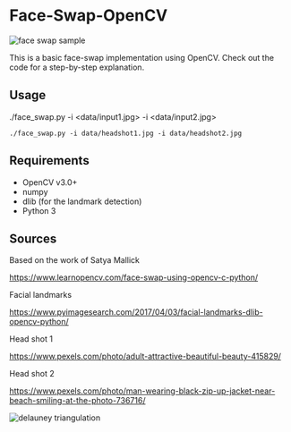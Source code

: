 # Face-Swap-OpenCV
![face swap sample](https://raw.githubusercontent.com/BruceMacD/Face-Swap-OpenCV/master/images/face_swapped.png)

This is a basic face-swap implementation using OpenCV. Check out the code for a step-by-step explanation.

## Usage
./face_swap.py -i <data/input1.jpg> -i <data/input2.jpg>

```
./face_swap.py -i data/headshot1.jpg -i data/headshot2.jpg
```

## Requirements
* OpenCV v3.0+
* numpy
* dlib (for the landmark detection)
* Python 3

## Sources
Based on the work of Satya Mallick

https://www.learnopencv.com/face-swap-using-opencv-c-python/

Facial landmarks

https://www.pyimagesearch.com/2017/04/03/facial-landmarks-dlib-opencv-python/

Head shot 1

https://www.pexels.com/photo/adult-attractive-beautiful-beauty-415829/

Head shot 2

https://www.pexels.com/photo/man-wearing-black-zip-up-jacket-near-beach-smiling-at-the-photo-736716/

![delauney triangulation](https://github.com/BruceMacD/Face-Swap-OpenCV/blob/master/images/delauney_landmarks.png)
